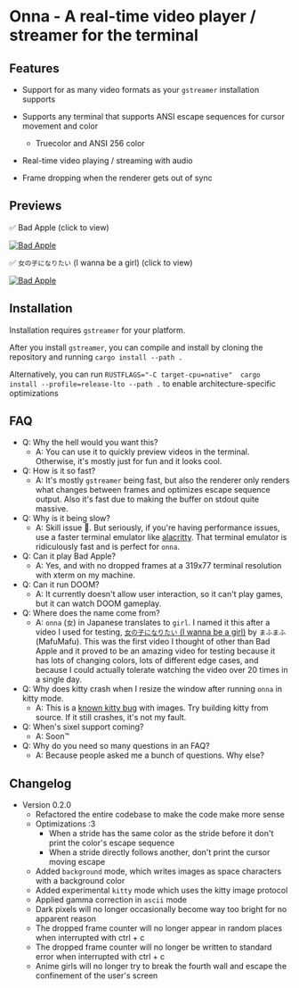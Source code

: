 # Onna - A real-time video player / streamer for the terminal

## Features

- Support for as many video formats as your `gstreamer` installation supports
- Supports any terminal that supports ANSI escape sequences for cursor movement and color

  - Truecolor and ANSI 256 color
- Real-time video playing / streaming with audio
- Frame dropping when the renderer gets out of sync

## Previews

✅ Bad Apple (click to view)

[![Bad Apple](https://img.youtube.com/vi/vuBwfK6ZA50/0.jpg)](https://www.youtube.com/watch?v=vuBwfK6ZA50)

✅ `女の子になりたい` (I wanna be a girl) (click to view)

[![Bad Apple](https://img.youtube.com/vi/SsqUDfQHbjE/0.jpg)](https://www.youtube.com/watch?v=SsqUDfQHbjE)

## Installation

Installation requires `gstreamer` for your platform.

After you install `gstreamer`, you can compile and install by cloning the repository and running `cargo install --path .`

Alternatively, you can run `RUSTFLAGS="-C target-cpu=native"  cargo install --profile=release-lto --path .` to enable architecture-specific optimizations

## FAQ

- Q: Why the hell would you want this?
  - A: You can use it to quickly preview videos in the terminal. Otherwise, it's mostly just for fun and it looks cool.
- Q: How is it so fast?
  - A: It's mostly `gstreamer` being fast, but also the renderer only renders what changes between frames and optimizes escape sequence output. Also it's fast due to making the buffer on stdout quite massive.
- Q: Why is it being slow?
  - A: Skill issue 🚀️. But seriously, if you're having performance issues, use a faster terminal emulator like [alacritty](https://github.com/alacritty/alacritty). That terminal emulator is ridiculously fast and is perfect for `onna`.
- Q: Can it play Bad Apple?
  - A: Yes, and with no dropped frames at a 319x77 terminal resolution with xterm on my machine.
- Q: Can it run DOOM?
  - A: It currently doesn't allow user interaction, so it can't play games, but it can watch DOOM gameplay.
- Q: Where does the name come from?
  - A: `onna` (`女`) in Japanese translates to `girl`. I named it this after a video I used for testing, [`女の子になりたい` (I wanna be a girl)](https://www.youtube.com/watch?v=ucbx9we6EHk) by `まふまふ` (MafuMafu).
    This was the first video I thought of other than Bad Apple and it proved to be an amazing video for testing because it has lots of changing colors, lots of different edge cases, and because I could actually tolerate watching the video over 20 times in a single day.
- Q: Why does kitty crash when I resize the window after running `onna` in kitty mode.
  - A: This is a [known kitty bug](https://github.com/kovidgoyal/kitty/issues/6555) with images. Try building kitty from source. If it still crashes, it's not my fault.
- Q: When's sixel support coming?
  - A: Soon™️
- Q: Why do you need so many questions in an FAQ?
  - A: Because people asked me a bunch of questions. Why else?

## Changelog

- Version 0.2.0
  - Refactored the entire codebase to make the code make more sense
  - Optimizations :3
    - When a stride has the same color as the stride before it don't print the color's escape sequence
    - When a stride directly follows another, don't print the cursor moving escape
  - Added `background` mode, which writes images as space characters with a background color
  - Added experimental `kitty` mode which uses the kitty image protocol
  - Applied gamma correction in `ascii` mode
  - Dark pixels will no longer occasionally become way too bright for no apparent reason
  - The dropped frame counter will no longer appear in random places when interrupted with ctrl + c
  - The dropped frame counter will no longer be written to standard error when interrupted with ctrl + c
  - Anime girls will no longer try to break the fourth wall and escape the confinement of the user's screen
